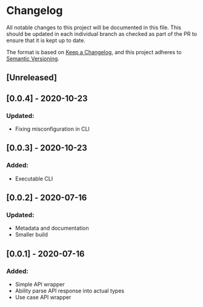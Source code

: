# Changelog

All notable changes to this project will be documented in this file. This should be updated in each individual branch as checked as part of the PR to ensure that it is kept up to date.

The format is based on [Keep a Changelog](https://keepachangelog.com/en/1.0.0/),
and this project adheres to [Semantic Versioning](https://semver.org/spec/v2.0.0.html).

## [Unreleased]

## [0.0.4] - 2020-10-23
### Updated:
- Fixing misconfiguration in CLI

## [0.0.3] - 2020-10-23
### Added:
- Executable CLI

## [0.0.2] - 2020-07-16
### Updated:
- Metadata and documentation
- Smaller build

## [0.0.1] - 2020-07-16
### Added:
- Simple API wrapper
- Ability parse API response into actual types
- Use case API wrapper